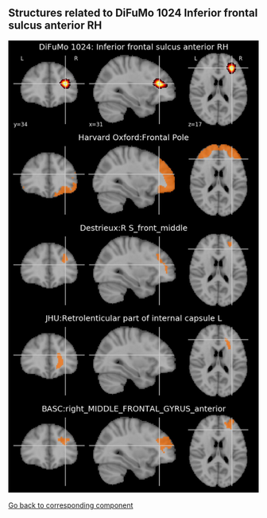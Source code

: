 


## Structures related to DiFuMo 1024 Inferior frontal sulcus anterior RH

![115](115.jpg "Structures related to DiFuMo 1024 Inferior frontal sulcus anterior RH")

[Go back to corresponding component](https://parietal-inria.github.io/DiFuMo/1024/html/115.html)